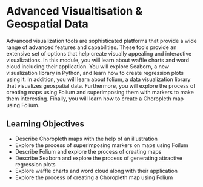 
# Advanced Visualtisation & Geospatial Data
Advanced visualization tools are sophisticated platforms that provide a wide range of advanced features and capabilities. These tools provide an extensive set of options that help create visually appealing and interactive visualizations. In this module, you will learn about waffle charts and word cloud including their application. You will explore Seaborn, a new visualization library in Python, and learn how to create regression plots using it. In addition, you will learn about folium, a data visualization library that visualizes geospatial data. Furthermore, you will explore the process of creating maps using Folium and superimposing them with markers to make them interesting. Finally, you will learn how to create a Choropleth map using Folium.

## Learning Objectives
- Describe Choropleth maps with the help of an illustration
- Explore the process of superimposing markers on maps using Foilum
- Describe Folium and explore the process of creating maps
- Describe Seaborn and explore the process of generating attractive regression plots
- Explore waffle charts and word cloud along with their application
- Explore the process of creating a Choropleth map using Folium